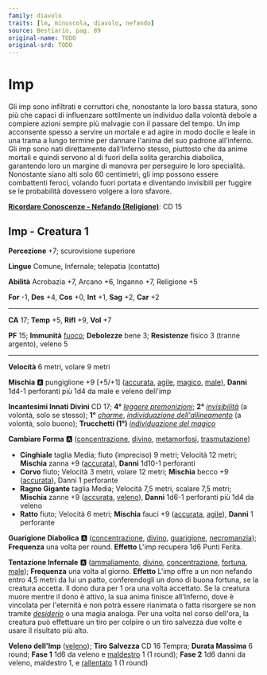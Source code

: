 ```yaml
---
family: diavolo
traits: [lm, minuscola, diavolo, nefando]
source: Bestiario, pag. 89
original-name: TODO
original-srd: TODO
---
```


# Imp

Gli imp sono infiltrati e corruttori che, nonostante la loro bassa statura, sono più che capaci di influenzare sottilmente un individuo dalla volontà debole a compiere azioni sempre più malvagie con il passare del tempo. Un imp acconsente spesso a servire un mortale e ad agire in modo docile e leale in una trama a lungo termine per dannare l'anima del suo padrone all'inferno. Gli imp sono nati direttamente dall'Inferno stesso, piuttosto che da anime mortali e quindi servono al di fuori della solita gerarchia diabolica, garantendo loro un margine di manovra per perseguire le loro specialità. Nonostante siano alti solo 60 centimetri, gli imp possono essere combattenti feroci, volando fuori portata e diventando invisibili per fuggire se le probabilità dovessero volgere a loro sfavore.

**[Ricordare Conoscenze - Nefando (Religione)](/azioni/ricordare-conoscenze)**: CD 15

## Imp - Creatura 1

**Percezione** +7; scurovisione superiore

**Lingue** Comune, Infernale; telepatia (contatto)

**Abilità** Acrobazia +7, Arcano +6, Inganno +7, Religione +5

**For** -1, **Des** +4, **Cos** +0, **Int** +1, **Sag** +2, **Car** +2

***

**CA** 17; **Temp** +5, **Rifl** +9, **Vol** +7

**PF** 15; **Immunità** [fuoco](/tratti/fuoco); **Debolezze** bene 3; **Resistenze** fisico 3 (tranne argento), veleno 5

***

**Velocità** 6 metri, volare 9 metri

**Mischia** :a: pungiglione +9 \[+5/+1] ([accurata](/tratti/accurata), [agile](/tratti/agile), [magico](/tratti/magico), [male](/tratti/male)), **Danni** 1d4-1 perforanti più 1d4 da male e veleno dell'imp

**Incantesimi Innati Divini** CD 17; **4°** *[leggere premonizioni](/incantesimi/leggere-premonizioni)*; **2°** *[invisibilità](/incantesimi/invisibilita)* (a volontà, solo se stesso); **1°** *[charme](/incantesimi/charme)*, *[individuazione dell'allineamento](/incantesimi/individuazione-dellallineamento)* (a volontà, solo buono); **Trucchetti (1°)** *[individuazione del magico](/incantesimi/individuazione-del-magico)*

**Cambiare Forma** :a: ([concentrazione](/tratti/concentrazione), [divino](/tratti/divino), [metamorfosi](/tratti/metamorfosi), [trasmutazione](/tratti/trasmutazione))

*   **Cinghiale** taglia Media; fiuto (impreciso) 9 metri; Velocità 12 metri; **Mischia** zanna +9 ([accurata](/tratti/accurata)), **Danni** 1d10-1 perforanti
*   **Corvo** fiuto; Velocità 3 metri, volare 12 metri; **Mischia** becco +9 ([accurata](/tratti/accurata)), Danni 1 perforante
*   **Ragno Gigante** taglia Media; Velocità 7,5 metri, scalare 7,5 metri; **Mischia** zanne +9 ([accurata](/tratti/accurata), [veleno](/tratti/veleno)), **Danni** 1d6-1 perforanti più 1d4 da veleno
*   **Ratto** fiuto; Velocità 6 metri; **Mischia** fauci +9 ([accurata](/tratti/accurata), [agile](/tratti/agile)), **Danni** 1 perforante

**Guarigione Diabolica** :a: ([concentrazione](/tratti/concentrazione), [divino](/tratti/divino), [guarigione](/tratti/guarigione), [necromanzia](/tratti/necromanzia)); **Frequenza** una volta per round. **Effetto** L'imp recupera 1d6 Punti Ferita.

**Tentazione Infernale** :a: ([ammaliamento](/tratti/ammaliamento), [divino](/tratti/divino), [concentrazione](/tratti/concentrazione), [fortuna](/tratti/fortuna), [male](/tratti/male)); **Frequenza** una volta al giorno. **Effetto** L'imp offre a un non nefando entro 4,5 metri da lui un patto, conferendogli un dono di buona fortuna, se la creatura accetta. Il dono dura per 1 ora una volta accettato. Se la creatura muore mentre il dono è attivo, la sua anima finisce all'Inferno, dove è vincolata per l'eternità e non potrà essere rianimata o fatta risorgere se non tramite *[desiderio](/incantesimi/desiderio)* o una magia analoga. Per una volta nel corso dell'ora, la creatura può effettuare un tiro per colpire o un tiro salvezza due volte e usare il risultato più alto.

**Veleno dell'Imp** ([veleno](/tratti/veleno)); **Tiro Salvezza** CD 16 Tempra; **Durata Massima** 6 round; **Fase 1** 1d6 da veleno e [maldestro](/condizioni/maldestro) 1 (1 round); **Fase 2** 1d6 danni da veleno, maldestro 1, e [rallentato](/condizioni/rallentato) 1 (1 round)
